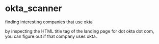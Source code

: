 # okta_scanner
finding interesting companies that use okta

by inspecting the HTML title tag of the landing page for <company name> dot okta dot com, you can figure out if that company uses okta. 
